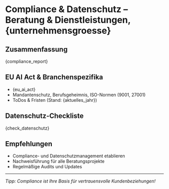 # Compliance & Datenschutz – Beratung & Dienstleistungen, {unternehmensgroesse}

## Zusammenfassung

{compliance_report}

## EU AI Act & Branchenspezifika

- {eu_ai_act}
- Mandantenschutz, Berufsgeheimnis, ISO-Normen (9001, 27001)
- ToDos & Fristen (Stand: {aktuelles_jahr})

## Datenschutz-Checkliste

{check_datenschutz}

## Empfehlungen

- Compliance- und Datenschutzmanagement etablieren  
- Nachweisführung für alle Beratungsprojekte  
- Regelmäßige Audits und Updates

---

_Tipp: Compliance ist Ihre Basis für vertrauensvolle Kundenbeziehungen!_
